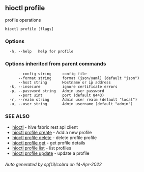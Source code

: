 ## hioctl profile

profile operations

```
hioctl profile [flags]
```

### Options

```
  -h, --help   help for profile
```

### Options inherited from parent commands

```
      --config string     config file
      --format string     format (json/yaml) (default "json")
      --host string       Hostname or ip address
  -k, --insecure          ignore certificate errors
  -p, --password string   Admin user password
      --port uint         port (default 8443)
  -r, --realm string      Admin user realm (default "local")
  -u, --user string       Admin username (default "admin")
```

### SEE ALSO

* [hioctl](hioctl.md)	 - hive fabric rest api client
* [hioctl profile create](hioctl_profile_create.md)	 - Add a new profile
* [hioctl profile delete](hioctl_profile_delete.md)	 - delete profile profile
* [hioctl profile get](hioctl_profile_get.md)	 - get profile details
* [hioctl profile list](hioctl_profile_list.md)	 - list profiles
* [hioctl profile update](hioctl_profile_update.md)	 - update a profile

###### Auto generated by spf13/cobra on 14-Apr-2022

